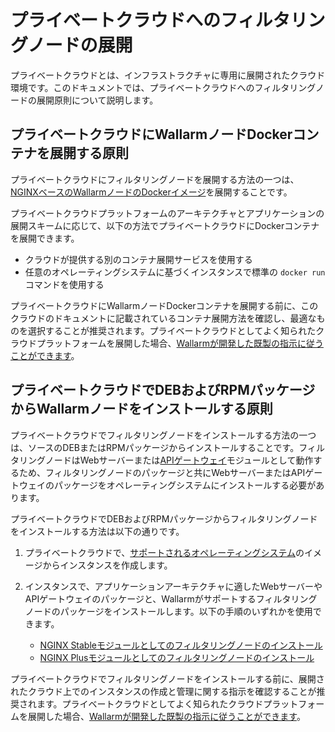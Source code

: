 # プライベートクラウドへのフィルタリングノードの展開

プライベートクラウドとは、インフラストラクチャに専用に展開されたクラウド環境です。このドキュメントでは、プライベートクラウドへのフィルタリングノードの展開原則について説明します。

## プライベートクラウドにWallarmノードDockerコンテナを展開する原則

プライベートクラウドにフィルタリングノードを展開する方法の一つは、[NGINXベースのWallarmノードのDockerイメージ](../../admin-en/installation-docker-en.md)を展開することです。

プライベートクラウドプラットフォームのアーキテクチャとアプリケーションの展開スキームに応じて、以下の方法でプライベートクラウドにDockerコンテナを展開できます。

* クラウドが提供する別のコンテナ展開サービスを使用する
* 任意のオペレーティングシステムに基づくインスタンスで標準の `docker run` コマンドを使用する

プライベートクラウドにWallarmノードDockerコンテナを展開する前に、このクラウドのドキュメントに記載されているコンテナ展開方法を確認し、最適なものを選択することが推奨されます。プライベートクラウドとしてよく知られたクラウドプラットフォームを展開した場合、[Wallarmが開発した既製の指示に従うことができます](../../installation/supported-deployment-options.md#cloud-platforms)。

## プライベートクラウドでDEBおよびRPMパッケージからWallarmノードをインストールする原則

プライベートクラウドでフィルタリングノードをインストールする方法の一つは、ソースのDEBまたはRPMパッケージからインストールすることです。フィルタリングノードはWebサーバーまたは[APIゲートウェイ](https://www.wallarm.com/what/the-concept-of-an-api-gateway)モジュールとして動作するため、フィルタリングノードのパッケージと共にWebサーバーまたはAPIゲートウェイのパッケージをオペレーティングシステムにインストールする必要があります。

プライベートクラウドでDEBおよびRPMパッケージからフィルタリングノードをインストールする方法は以下の通りです。

1. プライベートクラウドで、[サポートされるオペレーティングシステム](../../installation/supported-deployment-options.md#deb-and-rpm-packages)のイメージからインスタンスを作成します。
2. インスタンスで、アプリケーションアーキテクチャに適したWebサーバーやAPIゲートウェイのパッケージと、Wallarmがサポートするフィルタリングノードのパッケージをインストールします。以下の手順のいずれかを使用できます。

      * [NGINX Stableモジュールとしてのフィルタリングノードのインストール](../../installation/nginx/dynamic-module.md)
      * [NGINX Plusモジュールとしてのフィルタリングノードのインストール](../../installation/nginx-plus.md)

プライベートクラウドでフィルタリングノードをインストールする前に、展開されたクラウド上でのインスタンスの作成と管理に関する指示を確認することが推奨されます。プライベートクラウドとしてよく知られたクラウドプラットフォームを展開した場合、[Wallarmが開発した既製の指示に従うことができます](../../installation/supported-deployment-options.md#cloud-platforms)。